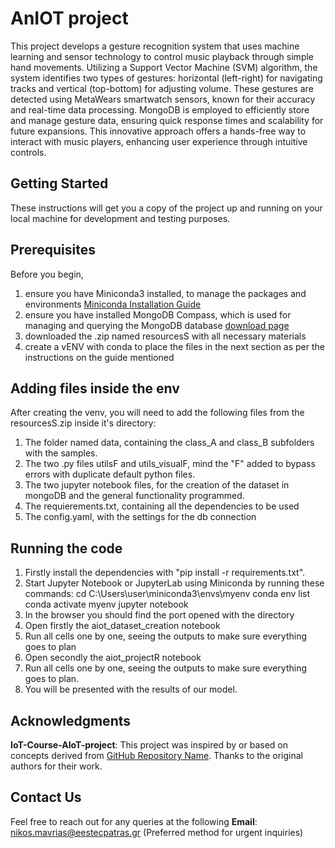 # AnIOT project
This project develops a gesture recognition system that uses machine learning and sensor technology to control music playback through simple hand movements. Utilizing a Support Vector Machine (SVM) algorithm, the system identifies two types of gestures: horizontal (left-right) for navigating tracks and vertical (top-bottom) for adjusting volume. These gestures are detected using MetaWears smartwatch sensors, known for their accuracy and real-time data processing. MongoDB is employed to efficiently store and manage gesture data, ensuring quick response times and scalability for future expansions. This innovative approach offers a hands-free way to interact with music players, enhancing user experience through intuitive controls.

## Getting Started
These instructions will get you a copy of the project up and running on your local machine for development and testing purposes.

## Prerequisites
Before you begin,
1. ensure you have Miniconda3 installed, to manage the packages and environments
[Miniconda Installation Guide](https://docs.conda.io/en/latest/miniconda.html)
2. ensure you have installed MongoDB Compass, which is used for managing and querying the MongoDB database
[download page](https://www.mongodb.com/try/download/compass)
3. downloaded the .zip named resourcesS with all necessary materials
4. create a vENV with conda to place the files in the next section as per the instructions on the guide mentioned


## Adding files inside the env
After creating the venv, you will need to add the following files from the resourcesS.zip inside it's directory:
1. The folder named data, containing the class_A and class_B subfolders with the samples.
2. The two .py files utilsF and utils_visualF, mind the "F" added to bypass errors with duplicate default python files.
3. The two jupyter notebook files, for the creation of the dataset in mongoDB and the general functionality programmed.
4. The requierements.txt, containing all the dependencies to be used
5. The config.yaml, with the settings for the db connection

## Running the code
1. Firstly install the dependencies with "pip install -r requirements.txt".
2. Start Jupyter Notebook or JupyterLab using Miniconda by running these commands:
    cd C:\Users\user\miniconda3\envs\myenv 
    conda env list
    conda activate myenv
    jupyter notebook
3. In the browser you should find the port opened with the directory
4. Open firstly the aiot_dataset_creation notebook
5. Run all cells one by one, seeing the outputs to make sure everything goes to plan
6. Open secondly the aiot_projectR notebook
7. Run all cells one by one, seeing the outputs to make sure everything goes to plan.
8. You will be presented with the results of our model.

## Acknowledgments
**IoT-Course-AIoT-project**: This project was inspired by or based on concepts derived from [GitHub Repository Name](https://github.com/AIoT-Group-UoP/IoT-Course-AIoT-project). Thanks to the original authors for their work.

## Contact Us
Feel free to reach out for any queries at the following
**Email**: [nikos.mavrias@eestecpatras.gr](mailto:nikos.mavrias@eestecpatras.gr) (Preferred method for urgent inquiries)



